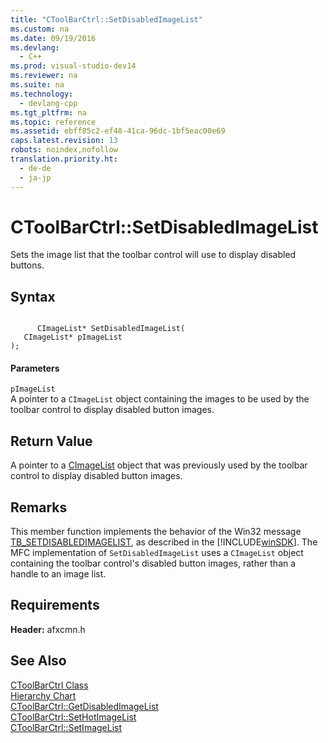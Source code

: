 ```yaml
---
title: "CToolBarCtrl::SetDisabledImageList"
ms.custom: na
ms.date: 09/19/2016
ms.devlang: 
  - C++
ms.prod: visual-studio-dev14
ms.reviewer: na
ms.suite: na
ms.technology: 
  - devlang-cpp
ms.tgt_pltfrm: na
ms.topic: reference
ms.assetid: ebff85c2-ef48-41ca-96dc-1bf5eac00e69
caps.latest.revision: 13
robots: noindex,nofollow
translation.priority.ht: 
  - de-de
  - ja-jp
---
```

# CToolBarCtrl::SetDisabledImageList
Sets the image list that the toolbar control will use to display disabled buttons.  
  
## Syntax  
  
```  
  
      CImageList* SetDisabledImageList(  
   CImageList* pImageList   
);  
```  
  
#### Parameters  
 `pImageList`  
 A pointer to a `CImageList` object containing the images to be used by the toolbar control to display disabled button images.  
  
## Return Value  
 A pointer to a [CImageList](../vs140/CImageList-Class.md) object that was previously used by the toolbar control to display disabled button images.  
  
## Remarks  
 This member function implements the behavior of the Win32 message [TB_SETDISABLEDIMAGELIST](http://msdn.microsoft.com/library/windows/desktop/bb787423), as described in the [!INCLUDE[winSDK](../vs140/includes/winSDK_md.md)]. The MFC implementation of `SetDisabledImageList` uses a `CImageList` object containing the toolbar control's disabled button images, rather than a handle to an image list.  
  
## Requirements  
 **Header:** afxcmn.h  
  
## See Also  
 [CToolBarCtrl Class](../vs140/CToolBarCtrl-Class.md)   
 [Hierarchy Chart](../vs140/Hierarchy-Chart.md)   
 [CToolBarCtrl::GetDisabledImageList](../vs140/CToolBarCtrl--GetDisabledImageList.md)   
 [CToolBarCtrl::SetHotImageList](../vs140/CToolBarCtrl--SetHotImageList.md)   
 [CToolBarCtrl::SetImageList](../vs140/CToolBarCtrl--SetImageList.md)